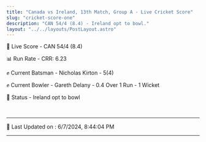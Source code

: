 ```yaml
---
title: "Canada vs Ireland, 13th Match, Group A - Live Cricket Score"
slug: "cricket-score-one"
description: "CAN 54/4 (8.4) - Ireland opt to bowl."
layout: "../../layouts/PostLayout.astro"
---
```


🔴 Live Score - CAN 54/4 (8.4)  

📊 Run Rate - CRR: 6.23  

✊ Current Batsman - Nicholas Kirton - 5(4)  

✊ Current Bowler - Gareth Delany - 0.4 Over 1 Run - 1 Wicket  

📑 Status - Ireland opt to bowl

<br />

***

📝 Last Updated on : 6/7/2024, 8:44:04 PM

***

